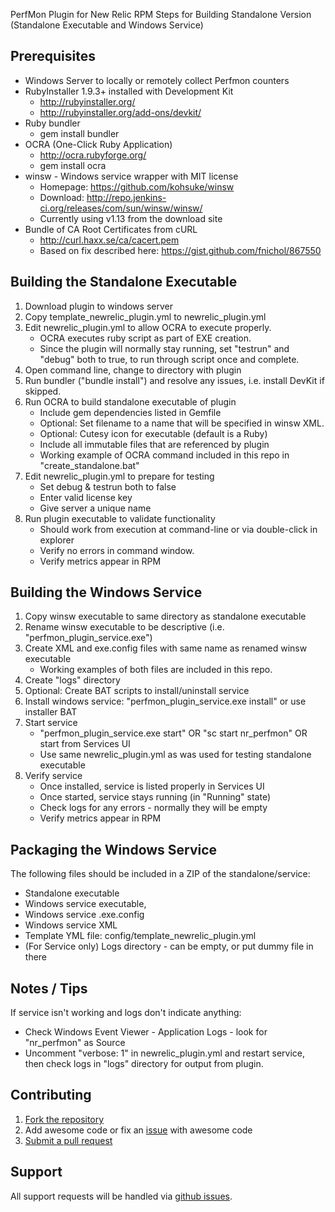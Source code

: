 PerfMon Plugin for New Relic RPM
Steps for Building Standalone Version
(Standalone Executable and Windows Service)

Prerequisites
--------------------

* Windows Server to locally or remotely collect Perfmon counters
* RubyInstaller 1.9.3+ installed with Development Kit
	* http://rubyinstaller.org/
	* http://rubyinstaller.org/add-ons/devkit/
* Ruby bundler 
	* gem install bundler
* OCRA (One-Click Ruby Application) 
	* http://ocra.rubyforge.org/ 
	* gem install ocra
* winsw - Windows service wrapper with MIT license 
	* Homepage: https://github.com/kohsuke/winsw
	* Download: http://repo.jenkins-ci.org/releases/com/sun/winsw/winsw/
	* Currently using v1.13 from the download site
* Bundle of CA Root Certificates from cURL 
	* http://curl.haxx.se/ca/cacert.pem
	* Based on fix described here: https://gist.github.com/fnichol/867550
	
Building the Standalone Executable
--------------------

1. Download plugin to windows server
2. Copy template_newrelic_plugin.yml to newrelic_plugin.yml
3. Edit newrelic_plugin.yml to allow OCRA to execute properly. 
	* OCRA executes ruby script as part of EXE creation.
	* Since the plugin will normally stay running, set "testrun" and "debug" both to true, to run through script once and complete.
4. Open command line, change to directory with plugin
5. Run bundler ("bundle install") and resolve any issues, i.e. install DevKit if skipped.
6. Run OCRA to build standalone executable of plugin
	* Include gem dependencies listed in Gemfile
	* Optional: Set filename to a name that will be specified in winsw XML.
	* Optional: Cutesy icon for executable (default is a Ruby)
	* Include all immutable files that are referenced by plugin
	* Working example of OCRA command included in this repo in "create_standalone.bat"
7. Edit newrelic_plugin.yml to prepare for testing
	* Set debug & testrun both to false
	* Enter valid license key
	* Give server a unique name
8. Run plugin executable to validate functionality
	* Should work from execution at command-line or via double-click in explorer
	* Verify no errors in command window.
	* Verify metrics appear in RPM
	
Building the Windows Service
--------------------

1. Copy winsw executable to same directory as standalone executable
2. Rename winsw executable to be descriptive (i.e. "perfmon_plugin_service.exe")
3. Create XML and exe.config files with same name as renamed winsw executable 
	* Working examples of both files are included in this repo.
4. Create "logs" directory
5. Optional: Create BAT scripts to install/uninstall service
6. Install windows service: "perfmon_plugin_service.exe install" or use installer BAT
7. Start service
	* "perfmon_plugin_service.exe start" OR "sc start nr_perfmon" OR start from Services UI
	* Use same newrelic_plugin.yml as was used for testing standalone executable
8. Verify service 
	* Once installed, service is listed properly in Services UI
	* Once started, service stays running (in "Running" state)
	* Check logs for any errors - normally they will be empty
	* Verify metrics appear in RPM

Packaging the Windows Service
--------------------
The following files should be included in a ZIP of the standalone/service:

* Standalone executable
* Windows service executable,
* Windows service .exe.config 
* Windows service XML
* Template YML file: config/template_newrelic_plugin.yml
* (For Service only) Logs directory - can be empty, or put dummy file in there
	
Notes / Tips
--------------------
If service isn't working and logs don't indicate anything:

* Check Windows Event Viewer - Application Logs - look for "nr_perfmon" as Source
* Uncomment "verbose: 1" in newrelic_plugin.yml and restart service, then check logs in "logs" directory for output from plugin.

Contributing
--------------------
1. [Fork the repository](https://help.github.com/articles/fork-a-repo)
2. Add awesome code or fix an [issue](https://github.com/nickfloyd/newrelic-perfmon-plugin/issues) with awesome code
3. [Submit a pull request](https://github.com/nickfloyd/newrelic-perfmon-plugin/pulls)

Support
--------------------

All support requests will be handled via [github issues](https://github.com/nickfloyd/newrelic-perfmon-plugin/issues).